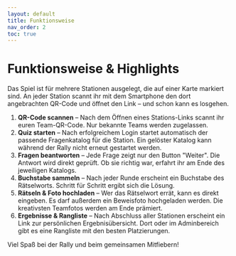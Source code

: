 ```yaml
---
layout: default
title: Funktionsweise
nav_order: 2
toc: true
---
```


# Funktionsweise & Highlights

Das Spiel ist für mehrere Stationen ausgelegt, die auf einer Karte markiert sind. An jeder Station scannt ihr mit dem Smartphone den dort angebrachten QR-Code und öffnet den Link – und schon kann es losgehen.

1. **QR-Code scannen** – Nach dem Öffnen eines Stations-Links scannt ihr euren Team-QR-Code. Nur bekannte Teams werden zugelassen.
2. **Quiz starten** – Nach erfolgreichem Login startet automatisch der passende Fragenkatalog für die Station. Ein gelöster Katalog kann während der Rally nicht erneut gestartet werden.
3. **Fragen beantworten** – Jede Frage zeigt nur den Button "Weiter". Die Antwort wird direkt geprüft. Ob sie richtig war, erfahrt ihr am Ende des jeweiligen Katalogs.
4. **Buchstabe sammeln** – Nach jeder Runde erscheint ein Buchstabe des Rätselworts. Schritt für Schritt ergibt sich die Lösung.
5. **Rätseln & Foto hochladen** – Wer das Rätselwort errät, kann es direkt eingeben. Es darf außerdem ein Beweisfoto hochgeladen werden. Die kreativsten Teamfotos werden am Ende prämiert.
6. **Ergebnisse & Rangliste** – Nach Abschluss aller Stationen erscheint ein Link zur persönlichen Ergebnisübersicht. Dort oder im Adminbereich gibt es eine Rangliste mit den besten Platzierungen.

Viel Spaß bei der Rally und beim gemeinsamen Mitfiebern!

